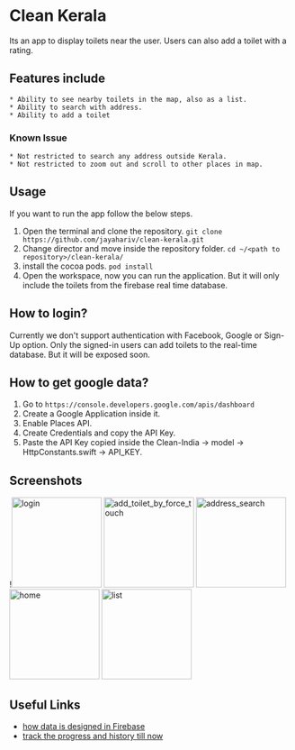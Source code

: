 # Clean Kerala

Its an app to display toilets near the user. Users can also add a toilet with a rating. 

## Features include
    * Ability to see nearby toilets in the map, also as a list. 
    * Ability to search with address.
    * Ability to add a toilet

### Known Issue
    * Not restricted to search any address outside Kerala.
    * Not restricted to zoom out and scroll to other places in map. 
    
## Usage
If you want to run the app follow the below steps.
1. Open the terminal and clone the repository. `git clone https://github.com/jayahariv/clean-kerala.git`
2. Change director and move inside the repository folder. `cd ~/<path to repository>/clean-kerala/`
3. install the cocoa pods. `pod install`
4. Open the workspace, now you can run the application. But it will only include the toilets from the firebase real time database.


## How to login?
Currently we don't support authentication with Facebook, Google or Sign-Up option. Only the signed-in users can add toilets to the real-time database. But it will be exposed soon. 


## How to get google data?
1. Go to `https://console.developers.google.com/apis/dashboard`
2. Create a Google Application inside it. 
3. Enable Places API. 
4. Create Credentials and copy the API Key. 
5. Paste the API Key copied inside the Clean-India ->  model -> HttpConstants.swift -> API_KEY. 

## Screenshots
!<img width="160" alt="login" src="https://user-images.githubusercontent.com/10448770/43119379-01faa6c8-8ecb-11e8-9fc4-15a707fcb0bd.png">
<img width="160" alt="add_toilet_by_force_touch" src="https://user-images.githubusercontent.com/10448770/43119380-0211df3c-8ecb-11e8-9846-ec8818cc35f5.png">
<img width="160" alt="address_search" src="https://user-images.githubusercontent.com/10448770/43119381-026198a6-8ecb-11e8-865e-515cef25a1cf.png">
<img width="160" alt="home" src="https://user-images.githubusercontent.com/10448770/43119384-02d29466-8ecb-11e8-8e88-fff132cf572a.png">
<img width="160" alt="list" src="https://user-images.githubusercontent.com/10448770/43141191-2eeb2790-8f0a-11e8-835b-c6e526807666.png">


## Useful Links
* [how data is designed in Firebase](https://gist.github.com/jayahariv/afe7bad2368bf831ff22f658124fa0d5)
* [track the progress and history till now](https://github.com/jayahariv/udacity/tree/master/CleanIndia)

